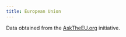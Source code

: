 ```yaml
---
title: European Union
---
```

Data obtained from the [AskTheEU.org](https://www.asktheeu.org/)
initiative.
